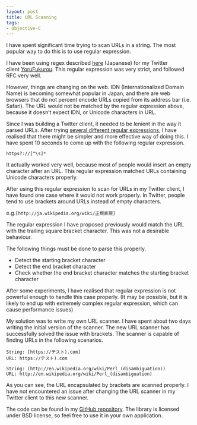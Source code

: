 ```yaml
---
layout: post
title: URL Scanning
tags:
- Objective-C
---
```



I have spent significant time trying to scan URLs in a string. The most popular way to do this is to use regular expression.

I have been using regex described [here](http://www.din.or.jp/~ohzaki/perl.htm#httpURL) (Japanese) for my Twitter client [YoruFukurou](http://sites.google.com/site/yorufukurou/home-en). This regular expression was very strict, and followed RFC very well.

However, things are changing on the web. IDN (Internationalized Domain Name) is becoming somewhat popular in Japan, and there are web browsers that do not percent encode URLs copied from its address bar (i.e. Safari). The URL would not be matched by the regular expression above, because it doesn’t expect IDN, or Unicode characters in URL.

Since I was building a Twitter client, it needed to be lenient in the way it parsed URLs. After trying [several different regular expressions](http://daringfireball.net/2010/07/improved_regex_for_matching_urls), I have realised that there might be simpler and more effective way of doing this. I have spent 10 seconds to come up with the following regular expression.

`https?://[^\s]*`

It actually worked very well, because most of people would insert an empty character after an URL. This regular expression matched URLs containing Unicode characters properly.

After using this regular expression to scan for URLs in my Twitter client, I have found one case where it would not work properly. In Twitter, people tend to use brackets around URLs instead of empty characters.

e.g.`[http://ja.wikipedia.org/wiki/正規表現]`

The regular expression I have proposed previously would match the URL with the trailing square bracket character. This was not a desirable behaviour.

The following things must be done to parse this properly.
- Detect the starting bracket character
- Detect the end bracket character
- Check whether the end bracket character matches the starting bracket character



After some experiments, I have realised that regular expression is not powerful enough to handle this case properly. (It may be possible, but it is likely to end up with extremely complex regular expression, which can cause performance issues)

My solution was to write my own URL scanner. I have spent about two days writing the initial version of the scanner. The new URL scanner has successfully solved the issue with brackets. The scanner is capable of finding URLs in the following scenarios.

    String: [https://テスト).com]
    URL: https://テスト).com

    String: (http://en.wikipedia.org/wiki/Perl_(disambiguation))
    URL: http://en.wikipedia.org/wiki/Perl_(disambiguation)

As you can see, the URL encapsulated by brackets are scanned properly. I have not encountered an issue after changing the URL scanner in my Twitter client to this new scanner.

The code can be found in my [GitHub repository](https://github.com/aki-null/URLScanner). The library is licensed under BSD license, so feel free to use it in your own application.
